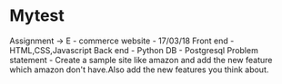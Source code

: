 # Mytest
Assignment -> E - commerce website - 17/03/18
Front end - HTML,CSS,Javascript
Back end - Python
DB - Postgresql
Problem statement - Create a sample site like amazon and add the new feature which amazon don't have.Also add the new features you think about.

